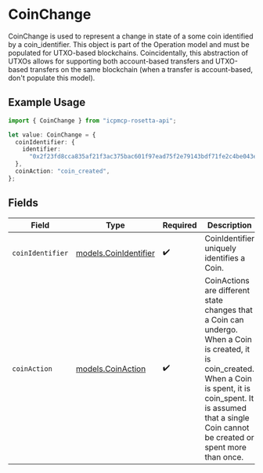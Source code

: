 # CoinChange

CoinChange is used to represent a change in state of a some coin identified by a coin_identifier. This object is part of the Operation model and must be populated for UTXO-based blockchains. Coincidentally, this abstraction of UTXOs allows for supporting both account-based transfers and UTXO-based transfers on the same blockchain (when a transfer is account-based, don't populate this model).

## Example Usage

```typescript
import { CoinChange } from "icpmcp-rosetta-api";

let value: CoinChange = {
  coinIdentifier: {
    identifier:
      "0x2f23fd8cca835af21f3ac375bac601f97ead75f2e79143bdf71fe2c4be043e8f:1",
  },
  coinAction: "coin_created",
};
```

## Fields

| Field                                                                                                                                                                                                                            | Type                                                                                                                                                                                                                             | Required                                                                                                                                                                                                                         | Description                                                                                                                                                                                                                      |
| -------------------------------------------------------------------------------------------------------------------------------------------------------------------------------------------------------------------------------- | -------------------------------------------------------------------------------------------------------------------------------------------------------------------------------------------------------------------------------- | -------------------------------------------------------------------------------------------------------------------------------------------------------------------------------------------------------------------------------- | -------------------------------------------------------------------------------------------------------------------------------------------------------------------------------------------------------------------------------- |
| `coinIdentifier`                                                                                                                                                                                                                 | [models.CoinIdentifier](../models/coinidentifier.md)                                                                                                                                                                             | :heavy_check_mark:                                                                                                                                                                                                               | CoinIdentifier uniquely identifies a Coin.                                                                                                                                                                                       |
| `coinAction`                                                                                                                                                                                                                     | [models.CoinAction](../models/coinaction.md)                                                                                                                                                                                     | :heavy_check_mark:                                                                                                                                                                                                               | CoinActions are different state changes that a Coin can undergo. When a Coin is created, it is coin_created. When a Coin is spent, it is coin_spent. It is assumed that a single Coin cannot be created or spent more than once. |